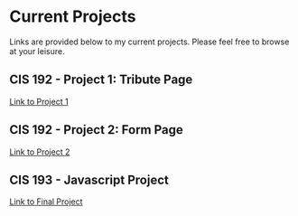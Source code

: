 # Current Projects

Links are provided below to my current projects.  Please feel free to browse at your leisure. 

## CIS 192 - Project 1: Tribute Page

  [Link to Project 1](https://stephenc-5.github.io/cis192final-tributepage/) 

## CIS 192 - Project 2: Form Page

  [Link to Project 2](https://stephenc-5.github.io/cis192final-form/) 

## CIS 193 - Javascript Project

  [Link to Final Project](http://www.google.com) 
